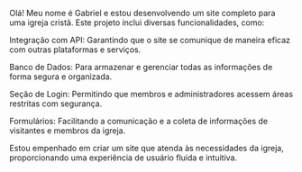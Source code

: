 Olá! Meu nome é Gabriel e estou desenvolvendo um site completo para uma igreja cristã. Este projeto inclui diversas funcionalidades, como:

Integração com API: Garantindo que o site se comunique de maneira eficaz com outras plataformas e serviços.

Banco de Dados: Para armazenar e gerenciar todas as informações de forma segura e organizada.

Seção de Login: Permitindo que membros e administradores acessem áreas restritas com segurança.

Formulários: Facilitando a comunicação e a coleta de informações de visitantes e membros da igreja.

Estou empenhado em criar um site que atenda às necessidades da igreja, proporcionando uma experiência de usuário fluida e intuitiva.
